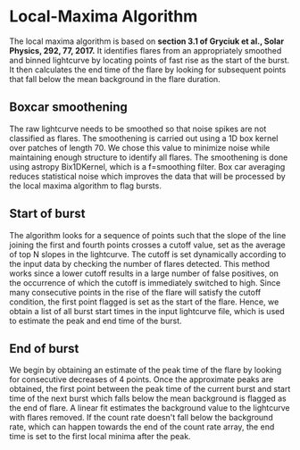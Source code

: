 # Local-Maxima Algorithm
	
The local maxima algorithm is based on **section 3.1 of Gryciuk et al., Solar Physics, 292, 77, 2017.**
It identifies flares from an appropriately smoothed and binned lightcurve by locating points of fast rise as the start of the burst. It then calculates the end time of the flare by looking for subsequent points that fall below the mean background in the flare duration.
	

## Boxcar smoothening

The raw lightcurve needs to be smoothed so that noise spikes are not classified as flares. The smoothening is carried out using a 1D box kernel over patches of length 70. We chose this value to minimize noise while maintaining enough structure to identify all flares. The smoothening is done using astropy Bix1DKernel, which is a f=smoothing filter. Box car averaging reduces statistical noise which improves the data that will be processed by the local maxima algorithm to flag bursts.

## Start of burst

The algorithm looks for a sequence of points such that the slope of the line joining the first and fourth points crosses a cutoff value, set as the average of top N slopes in the lightcurve. The cutoff is set dynamically according to the input data by checking the number of flares detected. This method works since a lower cutoff results in a large number of false positives, on the occurrence of which the cutoff is immediately switched to high. 
Since many consecutive points in the rise of the flare will satisfy the cutoff condition, the first point flagged is set as the start of the flare. 
Hence, we obtain a list of all burst start times in the input lightcurve file, which is used to estimate the peak and end time of the burst.


## End of burst

We begin by obtaining an estimate of the peak time of the flare by looking for consecutive decreases of 4 points. Once the approximate peaks are obtained, the first point between the peak time of the current burst and start time of the next burst which falls below the mean background is flagged as the end of flare. 
A linear fit estimates the background value to the lightcurve with flares removed. If the count rate doesn't fall below the background rate, which can happen towards the end of the count rate array, the end time is set to the first local minima after the peak.
